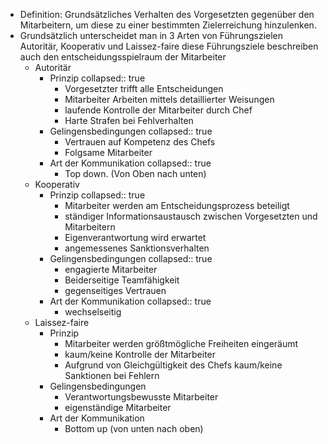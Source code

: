 - Definition: Grundsätzliches Verhalten des Vorgesetzten gegenüber den Mitarbeitern, um diese zu einer bestimmten Zielerreichung hinzulenken.
- Grundsätzlich unterscheidet man in 3 Arten von Führungszielen Autoritär, Kooperativ und Laissez-faire diese Führungsziele beschreiben auch den entscheidungsspielraum der Mitarbeiter
	- Autoritär
		- Prinzip
		  collapsed:: true
			- Vorgesetzter trifft alle Entscheidungen
			- Mitarbeiter Arbeiten mittels detaillierter Weisungen
			- laufende Kontrolle der Mitarbeiter durch Chef
			- Harte Strafen bei Fehlverhalten
		- Gelingensbedingungen
		  collapsed:: true
			- Vertrauen auf Kompetenz des Chefs
			- Folgsame Mitarbeiter
		- Art der Kommunikation
		  collapsed:: true
			- Top down. (Von Oben nach unten)
	- Kooperativ
		- Prinzip
		  collapsed:: true
			- Mitarbeiter werden am Entscheidungsprozess beteiligt
			- ständiger Informationsaustausch zwischen Vorgesetzten und Mitarbeitern
			- Eigenverantwortung wird erwartet
			- angemessenes Sanktionsverhalten
		- Gelingensbedingungen
		  collapsed:: true
			- engagierte Mitarbeiter
			- Beiderseitige Teamfähigkeit
			- gegenseitiges Vertrauen
		- Art der Kommunikation
		  collapsed:: true
			- wechselseitig
	- Laissez-faire
		- Prinzip
			- Mitarbeiter werden größtmögliche Freiheiten eingeräumt
			- kaum/keine Kontrolle der Mitarbeiter
			- Aufgrund von Gleichgültigkeit des Chefs kaum/keine Sanktionen bei Fehlern
		- Gelingensbedingungen
			- Verantwortungsbewusste Mitarbeiter
			- eigenständige Mitarbeiter
		- Art der Kommunikation
			- Bottom up (von unten nach oben)
